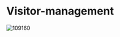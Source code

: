 # Visitor-management
![109160](https://github.com/Pratham3642/Visitor-management/assets/162919475/2cf0d2a8-7d07-4e22-9001-54b76b40f44a)
